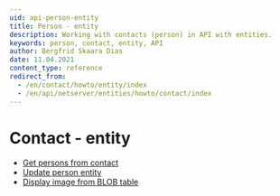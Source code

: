 ```yaml
---
uid: api-person-entity
title: Person - entity
description: Working with contacts (person) in API with entities.
keywords: person, contact, entity, API
author: Bergfrid Skaara Dias
date: 11.04.2021
content_type: reference
redirect_from:
  - /en/contact/howto/entity/index
  - /en/api/netserver/entities/howto/contact/index
---
```


# Contact - entity

* [Get persons from contact][1]
* [Update person entity][2]
* [Display image from BLOB table][3]

<!-- Referenced links -->
[1]: get-persons-from-contact-entities.md
[2]: update-person-entity.md
[3]: display-image-from-blob-table-entity.md
